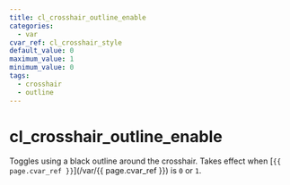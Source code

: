 ```yaml
---
title: cl_crosshair_outline_enable
categories:
  - var
cvar_ref: cl_crosshair_style
default_value: 0
maximum_value: 1
minimum_value: 0
tags:
  - crosshair
  - outline
---
```


# cl_crosshair_outline_enable

Toggles using a black outline around the crosshair. Takes effect when [`{{ page.cvar_ref }}`](/var/{{ page.cvar_ref }}) is `0` or `1`.
